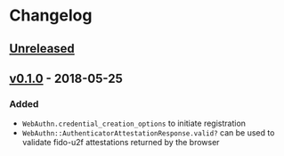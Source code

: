 # Changelog

## [Unreleased]

## [v0.1.0] - 2018-05-25

### Added

- `WebAuthn.credential_creation_options` to initiate registration
- `WebAuthn::AuthenticatorAttestationResponse.valid?` can be used to validate fido-u2f attestations returned by the browser

[Unreleased]: https://github.com/cedarcode/webauthn-ruby/compare/v0.1.0...HEAD/
[v0.1.0]: https://github.com/cedarcode/webauthn-ruby/compare/v0.0.0...v0.1.0/
